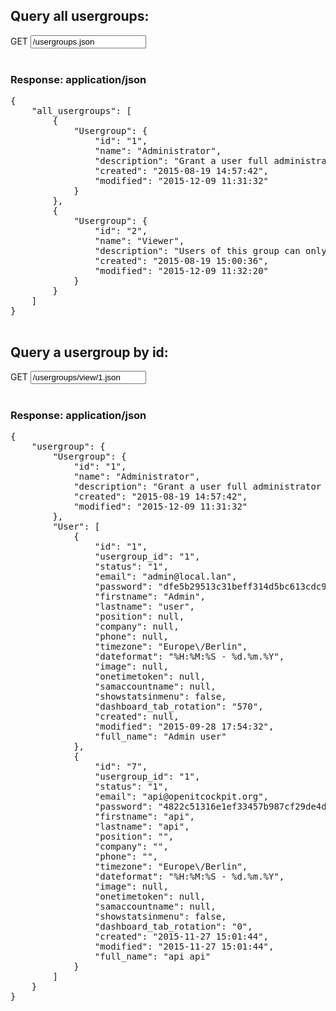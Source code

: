 ## Query all usergroups:

<div class="input-group">
	<span class="input-group-addon bg-color-green txt-color-white">GET</span>
	<input type="text" class="form-control" readonly="readonly" value="/usergroups.json">
</div>
<br />
<div class="panel panel-primary">
	<div class="panel-heading">
		<h3 class="panel-title">Response: application/json</h3>
	</div>
	<div class="panel-body">
		<pre>
{
    "all_usergroups": [
        {
            "Usergroup": {
                "id": "1",
                "name": "Administrator",
                "description": "Grant a user full administrator privileges",
                "created": "2015-08-19 14:57:42",
                "modified": "2015-12-09 11:31:32"
            }
        },
        {
            "Usergroup": {
                "id": "2",
                "name": "Viewer",
                "description": "Users of this group can only see objects but not edit or reschedule",
                "created": "2015-08-19 15:00:36",
                "modified": "2015-12-09 11:32:20"
            }
        }
    ]
}
		</pre>
	</div>
</div>

## Query a usergroup by id:

<div class="input-group">
	<span class="input-group-addon bg-color-green txt-color-white">GET</span>
	<input type="text" class="form-control" readonly="readonly" value="/usergroups/view/1.json">
</div>
<br />
<div class="panel panel-primary">
	<div class="panel-heading">
		<h3 class="panel-title">Response: application/json</h3>
	</div>
	<div class="panel-body">
		<pre>
{
    "usergroup": {
        "Usergroup": {
            "id": "1",
            "name": "Administrator",
            "description": "Grant a user full administrator privileges",
            "created": "2015-08-19 14:57:42",
            "modified": "2015-12-09 11:31:32"
        },
        "User": [
            {
                "id": "1",
                "usergroup_id": "1",
                "status": "1",
                "email": "admin@local.lan",
                "password": "dfe5b29513c31beff314d5bc613cdc9b97dfb317",
                "firstname": "Admin",
                "lastname": "user",
                "position": null,
                "company": null,
                "phone": null,
                "timezone": "Europe\/Berlin",
                "dateformat": "%H:%M:%S - %d.%m.%Y",
                "image": null,
                "onetimetoken": null,
                "samaccountname": null,
                "showstatsinmenu": false,
                "dashboard_tab_rotation": "570",
                "created": null,
                "modified": "2015-09-28 17:54:32",
                "full_name": "Admin user"
            },
            {
                "id": "7",
                "usergroup_id": "1",
                "status": "1",
                "email": "api@openitcockpit.org",
                "password": "4822c51316e1ef33457b987cf29de4d885cfa136",
                "firstname": "api",
                "lastname": "api",
                "position": "",
                "company": "",
                "phone": "",
                "timezone": "Europe\/Berlin",
                "dateformat": "%H:%M:%S - %d.%m.%Y",
                "image": null,
                "onetimetoken": null,
                "samaccountname": null,
                "showstatsinmenu": false,
                "dashboard_tab_rotation": "0",
                "created": "2015-11-27 15:01:44",
                "modified": "2015-11-27 15:01:44",
                "full_name": "api api"
            }
        ]
    }
}
		</pre>
	</div>
</div>

